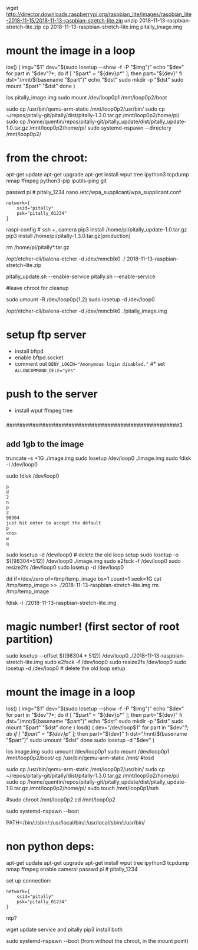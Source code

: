 wget http://director.downloads.raspberrypi.org/raspbian_lite/images/raspbian_lite-2018-11-15/2018-11-13-raspbian-stretch-lite.zip
unzip 2018-11-13-raspbian-stretch-lite.zip
cp 2018-11-13-raspbian-stretch-lite.img pitally_image.img

# mount the image in a loop
los() (
  img="$1"
  dev="$(sudo losetup --show -f -P "$img")"
  echo "$dev"
  for part in "$dev"?*; do
    if [ "$part" = "${dev}p*" ]; then
      part="${dev}"
    fi
    dst="/mnt/$(basename "$part")"
    echo "$dst"
    sudo mkdir -p "$dst"
    sudo mount "$part" "$dst"
  done
)

los pitally_image.img
sudo mount /dev/loop0p1 /mnt/loop0p2/boot

sudo cp /usr/bin/qemu-arm-static /mnt/loop0p2/usr/bin/
sudo cp ~/repos/pitally-git/pitally/dist/pitally-1.3.0.tar.gz /mnt/loop0p2/home/pi/
sudo cp  /home/quentin/repos/pitally-git/pitally_update/dist/pitally_update-1.0.tar.gz /mnt/loop0p2/home/pi/
sudo systemd-nspawn  --directory /mnt/loop0p2/

# from the chroot:

apt-get update
apt-get upgrade
apt-get install wput tree ipython3 tcpdump nmap ffmpeg python3-pip iputils-ping git

passwd pi # pitally_1234
nano /etc/wpa_supplicant/wpa_supplicant.conf

```
network={
    ssid="pitally"
    psk="pitally_01234"
}
```

raspi-config # ssh +, camera
pip3 install /home/pi/pitally_update-1.0.tar.gz
pip3 install /home/pi/pitally-1.3.0.tar.gz[production]

rm /home/pi/pitally*.tar.gz


/opt/etcher-cli/balena-etcher  -d /dev/mmcblk0 ./ 2018-11-13-raspbian-stretch-lite.zip

pitally_update.sh  --enable-service
pitally.sh  --enable-service

#leave chroot for cleanup

sudo umount -R /dev/loop0p{1,2}
sudo losetup -d /dev/loop0


/opt/etcher-cli/balena-etcher  -d /dev/mmcblk0 ./pitally_image.img


# setup ftp server


* install bftpd
* enable bftpd.socket
* comment out `DENY_LOGIN="Anonymous login disabled."`
#* set `ALLOWCOMMAND_DELE="yes"`

# push to the server
* install wput ffmpeg tree






















#####




#####################################################3
## add 1gb to the image


truncate -s +1G ./image.img
sudo losetup /dev/loop0 ./image.img
sudo fdisk -l /dev/loop0

sudo fdisk /dev/loop0

    p
    d
    2
    n
    p
    2
    98304
    just hit enter to accept the default
    p
    <no>
    w
    q

sudo losetup -d /dev/loop0     # delete the old loop setup
sudo losetup -o $((98304*512)) /dev/loop0 ./image.img
sudo e2fsck -f /dev/loop0
sudo resize2fs /dev/loop0
sudo losetup -d /dev/loop0

dd if=/dev/zero of=/tmp/temp_image bs=1 count=1 seek=1G
cat /tmp/temp_image >> ./2018-11-13-raspbian-stretch-lite.img
rm /tmp/temp_image

fdisk -l  ./2018-11-13-raspbian-stretch-lite.img

# magic number! (first sector of root partition)
sudo losetup --offset $((98304 * 512)) /dev/loop0 ./2018-11-13-raspbian-stretch-lite.img
sudo e2fsck  -f /dev/loop0
sudo resize2fs /dev/loop0
sudo losetup -d /dev/loop0     # delete the old loop setup


# mount the image in a loop

los() (
  img="$1"
  dev="$(sudo losetup --show -f -P "$img")"
  echo "$dev"
  for part in "$dev"?*; do
    if [ "$part" = "${dev}p*" ]; then
      part="${dev}"
    fi
    dst="/mnt/$(basename "$part")"
    echo "$dst"
    sudo mkdir -p "$dst"
    sudo mount "$part" "$dst"
  done
)
losd() (
  dev="/dev/loop$1"
  for part in "$dev"?*; do
    if [ "$part" = "${dev}p*" ]; then
      part="${dev}"
    fi
    dst="/mnt/$(basename "$part")"
    sudo umount "$dst"
  done
  sudo losetup -d "$dev"
)

los image.img
sudo umount /dev/loop0p1
sudo mount /dev/loop0p1 /mnt/loop0p2/boot/
cp /usr/bin/qemu-arm-static /mnt/
#losd

sudo cp /usr/bin/qemu-arm-static /mnt/loop0p2/usr/bin/
sudo cp ~/repos/pitally-git/pitally/dist/pitally-1.3.0.tar.gz /mnt/loop0p2/home/pi/
sudo cp  /home/quentin/repos/pitally-git/pitally_update/dist/pitally_update-1.0.tar.gz /mnt/loop0p2/home/pi/
sudo touch /mnt/loop0p1/ssh


#sudo chroot /mnt/loop0p2
cd /mnt/loop0p2

sudo systemd-nspawn --boot

PATH=/bin/:/sbin/:/usr/local/bin/:/usr/local/sbin/:/usr/bin/
# non python deps:
apt-get update
apt-get upgrade
apt-get install wput tree ipython3 tcpdump nmap ffmpeg
enable camera!
passwd pi # pitally_1234

set up connection:

```
network={
    ssid="pitally"
    psk="pitally_01234"
}
```

ntp?


wget update service and pitally
pip3 install both



sudo systemd-nspawn --boot (from without the chroot, in the mount point)
